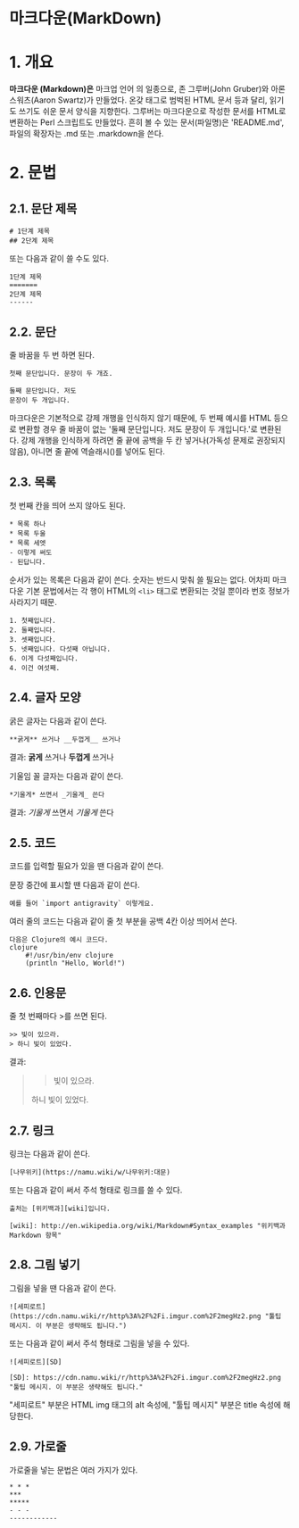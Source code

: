 # 마크다운(MarkDown)
# 1. 개요

**마크다운 (Markdown)은** 마크업 언어 의 일종으로, 존 그루버(John Gruber)와 아론 스워츠(Aaron Swartz)가 만들었다. 온갖 태그로 범벅된 HTML 문서 등과 달리, 읽기도 쓰기도 쉬운 문서 양식을 지향한다. 
그루버는 마크다운으로 작성한 문서를 HTML로 변환하는 Perl 스크립트도 만들었다. 흔히 볼 수 있는 문서(파일명)은 'README.md', 파일의 확장자는 .md 또는 .markdown을 쓴다.


# 2. 문법

## 2.1. 문단 제목

```
# 1단계 제목
## 2단계 제목
```

또는 다음과 같이 쓸 수도 있다.  

```
1단계 제목
=======
2단계 제목
------
```
## 2.2. 문단

줄 바꿈을 두 번 하면 된다.  

```
첫째 문단입니다. 문장이 두 개죠.

둘째 문단입니다. 저도
문장이 두 개입니다.
```

  
마크다운은 기본적으로 강제 개행을 인식하지 않기 때문에, 두 번째 예시를 HTML 등으로 변환할 경우 줄 바꿈이 없는 '둘째 문단입니다. 저도 문장이 두 개입니다.'로 변환된다. 강제 개행을 인식하게 하려면 줄 끝에 공백을 두 칸 넣거나(가독성 문제로 권장되지 않음), 아니면 줄 끝에 역슬래시(\)를 넣어도 된다.  

## 2.3. 목록

첫 번째 칸을 띄어 쓰지 않아도 된다.  

```
* 목록 하나
* 목록 두울
* 목록 세엣
- 이렇게 써도
- 된답니다.
```

  
순서가 있는 목록은 다음과 같이 쓴다. 숫자는 반드시 맞춰 쓸 필요는 없다. 어차피 마크다운 기본 문법에서는 각 행이 HTML의 `<li>` 태그로 변환되는 것일 뿐이라 번호 정보가 사라지기 때문.  

```
1. 첫째입니다.
2. 둘째입니다.
3. 셋째입니다.
5. 넷째입니다. 다섯째 아닙니다.
6. 이게 다섯째입니다.
4. 이건 여섯째.
```

  

## 2.4. 글자 모양

굵은 글자는 다음과 같이 쓴다.  

```
**굵게** 쓰거나 __두껍게__ 쓰거나
```

  결과: **굵게** 쓰거나 **두껍게** 쓰거나  
  
기울임 꼴 글자는 다음과 같이 쓴다.

```
*기울게* 쓰면서 _기울게_ 쓴다
```

  결과: _기울게_ 쓰면서 _기울게_ 쓴다  

## 2.5. 코드

코드를 입력할 필요가 있을 땐 다음과 같이 쓴다.
  
문장 중간에 표시할 땐 다음과 같이 쓴다. 

```
예를 들어 `import antigravity` 이렇게요.
```

  
여러 줄의 코드는 다음과 같이 줄 첫 부분을 공백 4칸 이상 띄어서 쓴다.

```
다음은 Clojure의 예시 코드다.
clojure
    #!/usr/bin/env clojure
    (println "Hello, World!")
```

  

## 2.6. 인용문

줄 첫 번째마다 >를 쓰면 된다.

```
>> 빛이 있으라.
> 하니 빛이 있었다.
```

  
결과:

> > 빛이 있으라.
> 
> 하니 빛이 있었다.

## 2.7. 링크

링크는 다음과 같이 쓴다. 

```
[나무위키](https://namu.wiki/w/나무위키:대문)
```

  
또는 다음과 같이 써서 주석 형태로 링크를 쓸 수 있다.  

```
출처는 [위키백과][wiki]입니다.

[wiki]: http://en.wikipedia.org/wiki/Markdown#Syntax_examples "위키백과 Markdown 항목"
```

  

## 2.8. 그림 넣기

그림을 넣을 땐 다음과 같이 쓴다.  

```
![세피로트](https://cdn.namu.wiki/r/http%3A%2F%2Fi.imgur.com%2F2megHz2.png "툴팁 메시지. 이 부분은 생략해도 됩니다.")
```

  
또는 다음과 같이 써서 주석 형태로 그림을 넣을 수 있다.  

```
![세피로트][SD]

[SD]: https://cdn.namu.wiki/r/http%3A%2F%2Fi.imgur.com%2F2megHz2.png "툴팁 메시지. 이 부분은 생략해도 됩니다."
```

"세피로트" 부분은 HTML img 태그의 alt 속성에, "툴팁 메시지" 부분은 title 속성에 해당한다.  

## 2.9. 가로줄

가로줄을 넣는 문법은 여러 가지가 있다.

```
* * *
***
*****
- - -
------------
```